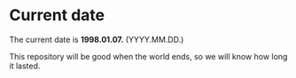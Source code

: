 # Current date

The current date is **1998.01.07.** (YYYY.MM.DD.)

This repository will be good when the world ends, so we will know how long it lasted.